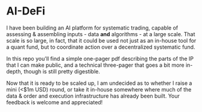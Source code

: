 # AI-DeFi
I have been building an AI platform for systematic trading, capable of assessing & assembling inputs - data **and** algorithms - at a large scale.  That scale is so large, in fact, that it could be used not just as an in-house tool for a quant fund, but to coordinate action over a decentralized systematic fund.     

In this repo you'll find a simple one-pager pdf describing the parts of the IP that I can make public, and a technical three-pager that goes a bit more in-depth, though is still pretty digestible.  

Now that it is ready to be scaled up, I am undecided as to whether I raise a mini (<$1m USD) round, or take it in-house somewhere where much of the data & order and execution infrastructure has already been built.  Your feedback is welcome and appreciated! 
